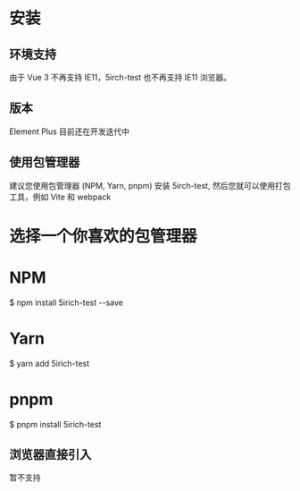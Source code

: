 # 安装

## 环境支持

由于 Vue 3 不再支持 IE11，5irch-test 也不再支持 IE11 浏览器。

## 版本

Element Plus 目前还在开发迭代中

## 使用包管理器

建议您使用包管理器 (NPM, Yarn, pnpm) 安装 5irch-test, 然后您就可以使用打包工具，例如 Vite 和 webpack

# 选择一个你喜欢的包管理器

# NPM
$ npm install 5irich-test --save

# Yarn
$ yarn add 5irich-test

# pnpm
$ pnpm install 5irich-test

## 浏览器直接引入

暂不支持

